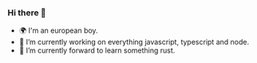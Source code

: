 ### Hi there 👋

- 🌍 I'm an european boy.
- 🔭 I’m currently working on everything javascript, typescript and node.
- 🌱 I’m currently forward to learn something rust.
